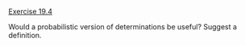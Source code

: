 [Exercise 19.4](19-4/)

Would a probabilistic version of determinations be useful? Suggest a
definition.
